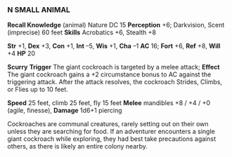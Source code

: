 ### N SMALL ANIMAL

**Recall Knowledge** (animal) Nature DC 15
**Perception** +6; Darkvision, Scent (imprecise) 60 feet
**Skills** Acrobatics +6, Stealth +8

**Str** +1, **Dex** +3, **Con** +1, **Int** –5, **Wis** +1, **Cha** –1
**AC** 16; **Fort** +6, **Ref** +8, **Will** +4
**HP** 20

**Scurry** **Trigger** The giant cockroach is targeted by a melee attack; **Effect** The giant cockroach gains a +2 circumstance bonus to AC against the triggering attack. After the attack resolves, the cockroach Strides, Climbs, or Flies up to 10 feet.

**Speed** 25 feet, climb 25 feet, fly 15 feet
**Melee** mandibles +8 / +4 / +0 (agile, finesse), **Damage** 1d6+1 piercing

Cockroaches are communal creatures, rarely setting out on their own unless they are searching for food. If an adventurer encounters a single giant cockroach while exploring, they had best take precautions against others, as there is likely an entire colony nearby.